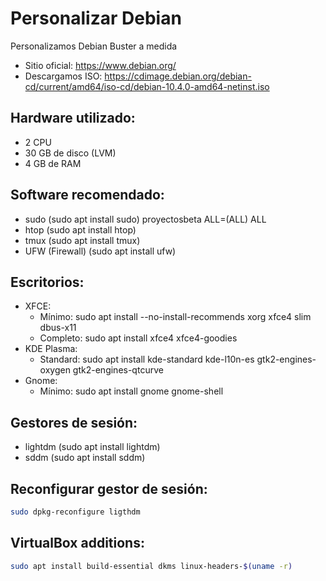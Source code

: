 # Personalizar Debian
Personalizamos Debian Buster a medida

* Sitio oficial: https://www.debian.org/
* Descargamos ISO: https://cdimage.debian.org/debian-cd/current/amd64/iso-cd/debian-10.4.0-amd64-netinst.iso

## Hardware utilizado:
* 2 CPU
* 30 GB de disco (LVM)
* 4 GB de RAM

## Software recomendado:
* sudo (sudo apt install sudo) proyectosbeta ALL=(ALL) ALL
* htop (sudo apt install htop)
* tmux (sudo apt install tmux)
* UFW (Firewall) (sudo apt install ufw​​​)

## Escritorios:
* XFCE:
   * Mínimo: sudo apt install --no-install-recommends xorg xfce4 slim dbus-x11
   * Completo: sudo apt install xfce4 xfce4-goodies 
* KDE Plasma:
   * Standard: sudo apt install kde-standard kde-l10n-es gtk2-engines-oxygen gtk2-engines-qtcurve
* Gnome:
  * Mínimo: sudo apt install gnome gnome-shell

## Gestores de sesión:
* lightdm (sudo apt install lightdm)
* sddm (sudo apt install sddm)

## Reconfigurar gestor de sesión:
```sh
sudo dpkg-reconfigure ligthdm
```

## VirtualBox additions:
```sh
sudo apt install build-essential dkms linux-headers-$(uname -r)
```
